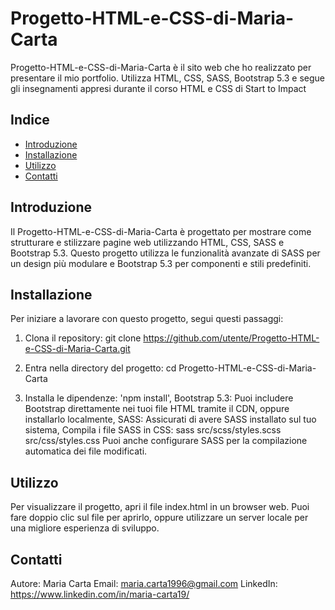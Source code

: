 # Progetto-HTML-e-CSS-di-Maria-Carta

Progetto-HTML-e-CSS-di-Maria-Carta è il sito web che ho realizzato per presentare il mio portfolio. Utilizza HTML, CSS, SASS, Bootstrap 5.3 e segue gli insegnamenti appresi
durante il corso HTML e CSS di Start to Impact

## Indice
- [Introduzione](#introduzione)
- [Installazione](#installazione)
- [Utilizzo](#utilizzo)
- [Contatti](#contatti)

## Introduzione
Il Progetto-HTML-e-CSS-di-Maria-Carta è progettato per mostrare come strutturare e stilizzare pagine web utilizzando HTML, CSS, SASS e Bootstrap 5.3. Questo progetto utilizza le funzionalità avanzate di SASS per un design più modulare e Bootstrap 5.3 per componenti e stili predefiniti.

## Installazione
Per iniziare a lavorare con questo progetto, segui questi passaggi:

1. Clona il repository:
   git clone https://github.com/utente/Progetto-HTML-e-CSS-di-Maria-Carta.git
   
3. Entra nella directory del progetto:
  cd Progetto-HTML-e-CSS-di-Maria-Carta

4. Installa le dipendenze:
'npm install',
Bootstrap 5.3: Puoi includere Bootstrap direttamente nei tuoi file HTML tramite il CDN, oppure installarlo localmente,
SASS: Assicurati di avere SASS installato sul tuo sistema,
Compila i file SASS in CSS:
sass src/scss/styles.scss src/css/styles.css
Puoi anche configurare SASS per la compilazione automatica dei file modificati.

## Utilizzo
Per visualizzare il progetto, apri il file index.html in un browser web. 
Puoi fare doppio clic sul file per aprirlo, oppure utilizzare un server locale per una migliore esperienza di sviluppo.


## Contatti
Autore: Maria Carta
Email: maria.carta1996@gmail.com
LinkedIn: https://www.linkedin.com/in/maria-carta19/
